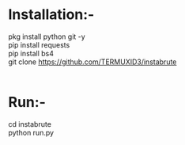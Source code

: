 # Installation:- 
pkg install python git -y<br>
pip install requests<br>
pip install bs4<br>
git clone https://github.com/TERMUXID3/instabrute<br>
<br>
# Run:-
cd instabrute<br>
python run.py

